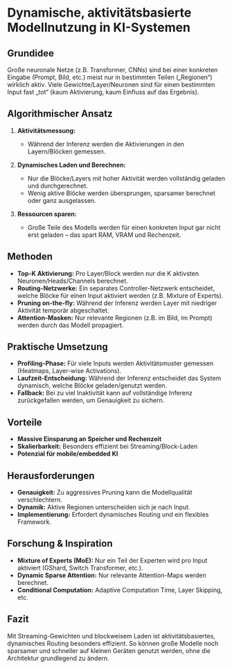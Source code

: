 # Dynamische, aktivitätsbasierte Modellnutzung in KI-Systemen

## Grundidee

Große neuronale Netze (z.B. Transformer, CNNs) sind bei einer konkreten Eingabe (Prompt, Bild, etc.) meist nur in bestimmten Teilen („Regionen“) wirklich aktiv. Viele Gewichte/Layer/Neuronen sind für einen bestimmten Input fast „tot“ (kaum Aktivierung, kaum Einfluss auf das Ergebnis).

## Algorithmischer Ansatz

1. **Aktivitätsmessung:**
   - Während der Inferenz werden die Aktivierungen in den Layern/Blöcken gemessen.

2. **Dynamisches Laden und Berechnen:**
   - Nur die Blöcke/Layers mit hoher Aktivität werden vollständig geladen und durchgerechnet.
   - Wenig aktive Blöcke werden übersprungen, sparsamer berechnet oder ganz ausgelassen.

3. **Ressourcen sparen:**
   - Große Teile des Modells werden für einen konkreten Input gar nicht erst geladen – das spart RAM, VRAM und Rechenzeit.

## Methoden

- **Top-K Aktivierung:** Pro Layer/Block werden nur die K aktivsten Neuronen/Heads/Channels berechnet.
- **Routing-Netzwerke:** Ein separates Controller-Netzwerk entscheidet, welche Blöcke für einen Input aktiviert werden (z.B. Mixture of Experts).
- **Pruning on-the-fly:** Während der Inferenz werden Layer mit niedriger Aktivität temporär abgeschaltet.
- **Attention-Masken:** Nur relevante Regionen (z.B. im Bild, im Prompt) werden durch das Modell propagiert.

## Praktische Umsetzung

- **Profiling-Phase:** Für viele Inputs werden Aktivitätsmuster gemessen (Heatmaps, Layer-wise Activations).
- **Laufzeit-Entscheidung:** Während der Inferenz entscheidet das System dynamisch, welche Blöcke geladen/genutzt werden.
- **Fallback:** Bei zu viel Inaktivität kann auf vollständige Inferenz zurückgefallen werden, um Genauigkeit zu sichern.

## Vorteile

- **Massive Einsparung an Speicher und Rechenzeit**
- **Skalierbarkeit:** Besonders effizient bei Streaming/Block-Laden
- **Potenzial für mobile/embedded KI**

## Herausforderungen

- **Genauigkeit:** Zu aggressives Pruning kann die Modellqualität verschlechtern.
- **Dynamik:** Aktive Regionen unterscheiden sich je nach Input.
- **Implementierung:** Erfordert dynamisches Routing und ein flexibles Framework.

## Forschung & Inspiration

- **Mixture of Experts (MoE):** Nur ein Teil der Experten wird pro Input aktiviert (GShard, Switch Transformer, etc.).
- **Dynamic Sparse Attention:** Nur relevante Attention-Maps werden berechnet.
- **Conditional Computation:** Adaptive Computation Time, Layer Skipping, etc.

## Fazit

Mit Streaming-Gewichten und blockweisem Laden ist aktivitätsbasiertes, dynamisches Routing besonders effizient. So können große Modelle noch sparsamer und schneller auf kleinen Geräten genutzt werden, ohne die Architektur grundlegend zu ändern.
